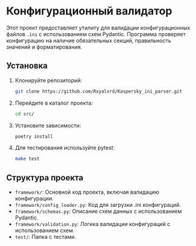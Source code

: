 # Конфигурационный валидатор

Этот проект предоставляет утилиту для валидации конфигурационных файлов `.ini` с использованием схем Pydantic. Программа проверяет конфигурацию на наличие обязательных секций, правильность значений и форматирования.

## Установка

1. Клонируйте репозиторий:

   ```bash
   git clone https://github.com/Rxyalxrd/Kaspersky_ini_parser.git
   ```

2. Перейдите в каталог проекта:

    ```bash
   cd src/
   ```

3. Установите зависимости:
    ```bash
   poetry install
   ```

4. Для тестирования используйте pytest:
    ```bash
   make test
   ```
## Структура проекта

- `framework/`: Основной код проекта, включая валидацию конфигурации.
- `framework/config_loader.py`: Код для загрузки .ini конфигураций.
- `framework/schemas.py`: Описание схем данных с использованием Pydantic.
- `framework/validation.py`: Логика валидации конфигураций с использованием схем.
- `test/`: Папка с тестами.
